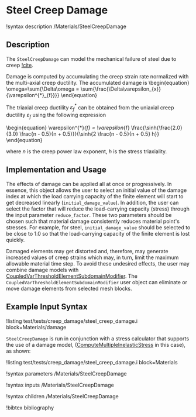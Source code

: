 # Steel Creep Damage

!syntax description /Materials/SteelCreepDamage

## Description

The `SteelCreepDamage` can model the mechanical failure of steel due to creep [!cite](oh2011creep).

Damage is computed by accumulating the creep strain rate normalized with the multi-axial creep ductility. The accumulated damage is 
\begin{equation}
\omega=\sum{\Delta\omega = \sum{\frac{\Delta\varepsilon_{x}}{\varepsilon^{*}_{f}}}}
\end{equation}

The triaxial creep ductility $\varepsilon^{*}_{f}$ can be obtained from the uniaxial creep ductility $\varepsilon_f$ using the following expression

\begin{equation}
\varepsilon^{*}_{f} = \varepsilon_{f} \frac{\sinh{\frac{2.0}{3.0} \frac{n - 0.5}{n + 0.5}}}{\sinh{2 \frac{n - 0.5}{n + 0.5} h}}
\end{equation}

where $n$ is the creep power law exponent, $h$ is the stress triaxiality.

## Implementation and Usage

The effects of damage can be applied all at once or progressively. In essence, this object allows the user to select an initial value of the damage index at which the load carrying capacity of the finite element will start to get decreased linearly (`initial_damage_value`). In addition, the user can select the factor that will reduce the load-carrying capacity (stress) through the input parameter `reduce_factor`. These two parameters should be chosen such that material damage consistently reduces material point's stresses. For example, for steel, `initial_damage_value` should be selected to be close to 1.0 so that the load-carrying capacity of the finite element is lost quickly. 

Damaged elements may get distorted and, therefore, may generate increased values of creep strains which may, in turn, limit the maximum allowable material time step. To avoid these undesired effects, the user may combine damage models with [CoupledVarThresholdElementSubdomainModifier](CoupledVarThresholdElementSubdomainModifier.md). The `CoupledVarThresholdElementSubdomainModifier` user object can eliminate or move damage elements from selected mesh blocks.   

## Example Input Syntax

!listing test/tests/creep_damage/steel_creep_damage.i block=Materials/damage

`SteelCreepDamage` is run in conjunction with a stress calculator that supports the use of a damage model, ([ComputeMultipleInelasticStress](ComputeMultipleInelasticStress.md) in this case), as shown:

!listing test/tests/creep_damage/steel_creep_damage.i block=Materials

!syntax parameters /Materials/SteelCreepDamage

!syntax inputs /Materials/SteelCreepDamage

!syntax children /Materials/SteelCreepDamage

!bibtex bibliography
